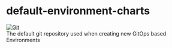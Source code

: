 # default-environment-charts

[![Git](https://app.soluble.cloud/api/v1/public/badges/a5845e96-1a87-4d9c-9494-6185eacfc6c9.svg?orgId=451115019187)](https://app.soluble.cloud/repos/details/github.com/michaelneale/environment-piratefair-staging?orgId=451115019187)  
The default git repository used when creating new GitOps based Environments
